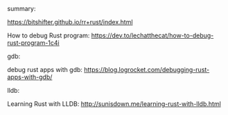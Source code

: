 
summary:

https://bitshifter.github.io/rr+rust/index.html

How to debug Rust program: https://dev.to/lechatthecat/how-to-debug-rust-program-1c4i

gdb:

debug rust apps with gdb: https://blog.logrocket.com/debugging-rust-apps-with-gdb/

lldb:

Learning Rust with LLDB: http://sunisdown.me/learning-rust-with-lldb.html